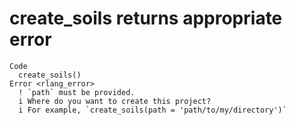 # create_soils returns appropriate error

    Code
      create_soils()
    Error <rlang_error>
      ! `path` must be provided.
      i Where do you want to create this project?
      i For example, `create_soils(path = 'path/to/my/directory')`

